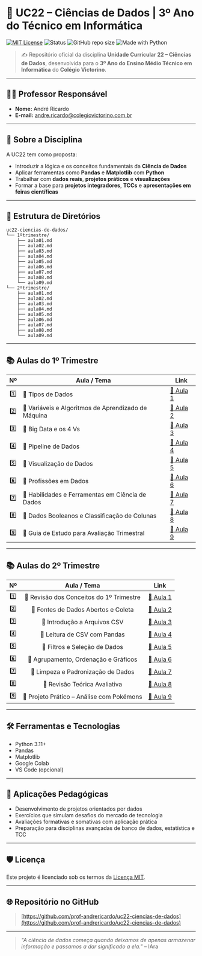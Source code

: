 # 🧠 UC22 – Ciências de Dados | 3º Ano do Técnico em Informática

[![MIT License](https://img.shields.io/badge/license-MIT-blue.svg)](LICENSE)
![Status](https://img.shields.io/badge/status-em%20desenvolvimento-yellow)
![GitHub repo size](https://img.shields.io/github/repo-size/prof-andrericardo/uc22-ciencias-de-dados)
![Made with Python](https://img.shields.io/badge/made%20with-Python%203.11-blue?logo=python&logoColor=white)

> ✍️ Repositório oficial da disciplina **Unidade Curricular 22 – Ciências de Dados**, desenvolvida para o **3º Ano do Ensino Médio Técnico em Informática** do **Colégio Victorino**.

---

## 👨‍🏫 Professor Responsável

- **Nome:** André Ricardo  
- **E-mail:** [andre.ricardo@colegiovictorino.com.br](mailto:andre.ricardo@colegiovictorino.com.br)

---

## 🧭 Sobre a Disciplina

A UC22 tem como proposta:

- Introduzir a lógica e os conceitos fundamentais da **Ciência de Dados**
- Aplicar ferramentas como **Pandas** e **Matplotlib** com **Python**
- Trabalhar com **dados reais**, **projetos práticos** e **visualizações**
- Formar a base para **projetos integradores**, **TCCs** e **apresentações em feiras científicas**

---

## 📁 Estrutura de Diretórios

```
uc22-ciencias-de-dados/
└── 1ºtrimestre/
    ├── aula01.md
    ├── aula02.md
    ├── aula03.md
    ├── aula04.md
    ├── aula05.md
    ├── aula06.md
    ├── aula07.md
    ├── aula08.md
    └── aula09.md
└── 2ºtrimestre/
    ├── aula01.md
    ├── aula02.md
    ├── aula03.md
    ├── aula04.md
    ├── aula05.md
    ├── aula06.md
    ├── aula07.md
    ├── aula08.md
    └── aula09.md
```

---

## 📚 Aulas do 1º Trimestre

|  Nº  | Aula / Tema                                        | Link                              |
| :--: | -------------------------------------------------- | --------------------------------- |
|  1️⃣   | 📖 Tipos de Dados                                   | [🔗 Aula 1](1ºtrimestre/aula01.md) |
|  2️⃣   | 📖 Variáveis e Algoritmos de Aprendizado de Máquina | [🔗 Aula 2](1ºtrimestre/aula02.md) |
|  3️⃣   | 📖 Big Data e os 4 Vs                               | [🔗 Aula 3](1ºtrimestre/aula03.md) |
|  4️⃣   | 📖 Pipeline de Dados                                | [🔗 Aula 4](1ºtrimestre/aula04.md) |
|  5️⃣   | 📖 Visualização de Dados                            | [🔗 Aula 5](1ºtrimestre/aula05.md) |
|  6️⃣   | 📖 Profissões em Dados                              | [🔗 Aula 6](1ºtrimestre/aula06.md) |
|  7️⃣   | 📖 Habilidades e Ferramentas em Ciência de Dados    | [🔗 Aula 7](1ºtrimestre/aula07.md) |
|  8️⃣   | 📖 Dados Booleanos e Classificação de Colunas       | [🔗 Aula 8](1ºtrimestre/aula08.md) |
|  9️⃣   | 📖 Guia de Estudo para Avaliação Trimestral         | [🔗 Aula 9](1ºtrimestre/aula09.md) |

---

## 📚 Aulas do 2º Trimestre

| Nº | Aula / Tema | Link |
|:--:|:----:|------|
| 1️⃣ | 📖 Revisão dos Conceitos do 1º Trimestre | [🔗 Aula 1](2ºtrimestre/aula01.md) |
| 2️⃣ | 📖 Fontes de Dados Abertos e Coleta | [🔗 Aula 2](2ºtrimestre/aula02.md) |
| 3️⃣ | 📖 Introdução a Arquivos CSV | [🔗 Aula 3](2ºtrimestre/aula03.md) |
| 4️⃣ | 📖 Leitura de CSV com Pandas | [🔗 Aula 4](2ºtrimestre/aula04.md) |
| 5️⃣ | 📖 Filtros e Seleção de Dados | [🔗 Aula 5](2ºtrimestre/aula05.md) |
| 6️⃣ | 📖 Agrupamento, Ordenação e Gráficos | [🔗 Aula 6](2ºtrimestre/aula06.md) |
| 7️⃣ | 📖 Limpeza e Padronização de Dados | [🔗 Aula 7](2ºtrimestre/aula07.md) |
| 8️⃣ | 📖 Revisão Teórica Avaliativa | [🔗 Aula 8](2ºtrimestre/aula08.md) |
| 9️⃣ | 📖 Projeto Prático – Análise com Pokémons | [🔗 Aula 9](2ºtrimestre/aula09.md) |

---

## 🛠️ Ferramentas e Tecnologias

- Python 3.11+  
- Pandas  
- Matplotlib  
- Google Colab  
- VS Code (opcional)

---

## 📌 Aplicações Pedagógicas

- Desenvolvimento de projetos orientados por dados
- Exercícios que simulam desafios do mercado de tecnologia
- Avaliações formativas e somativas com aplicação prática
- Preparação para disciplinas avançadas de banco de dados, estatística e TCC

---

## 🛡️ Licença

Este projeto é licenciado sob os termos da [Licença MIT](LICENSE).

---

## 🌐 Repositório no GitHub

> [https://github.com/prof-andrericardo/uc22-ciencias-de-dados](https://github.com/prof-andrericardo/uc22-ciencias-de-dados)

---

> _"A ciência de dados começa quando deixamos de apenas armazenar informação e passamos a dar significado a ela."_ – IAra